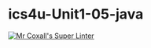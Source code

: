 # ics4u-Unit1-05-java

[![Mr Coxall's Super Linter](https://github.com/Peter-Gemmell/ics4u-Unit1-05-java/workflows/Mr%20Coxall's%20Super%20Linter/badge.svg)](https://github.com/Peter-Gemmell/ics4u-Unit1-05-java/actions/)
